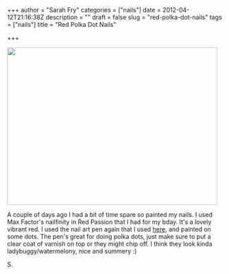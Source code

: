 +++
author = "Sarah Fry"
categories = ["nails"]
date = 2012-04-12T21:16:38Z
description = ""
draft = false
slug = "red-polka-dot-nails"
tags = ["nails"]
title = "Red Polka Dot Nails"

+++


<a href="https://yayfryday.com/images/2012/04/IMGP2761-2.jpg"><img class="aligncenter size-full wp-image-534" title="polka dot nails" src="https://yayfryday.com/images/2012/04/IMGP2761-2.jpg" alt="" width="490" height="367" /></a>

A couple of days ago I had a bit of time spare so painted my nails. I used Max Factor's nailfinity in Red Passion that I had for my bday. It's a lovely vibrant red. I used the nail art pen again that I used <a title="Chevron Nail Art" href="https://yayfryday.com/post/chevron-nail-art/">here</a>, and painted on some dots. The pen's great for doing polka dots, just make sure to put a clear coat of varnish on top or they might chip off. I think they look kinda ladybuggy/watermelony, nice and summery :)

S.

